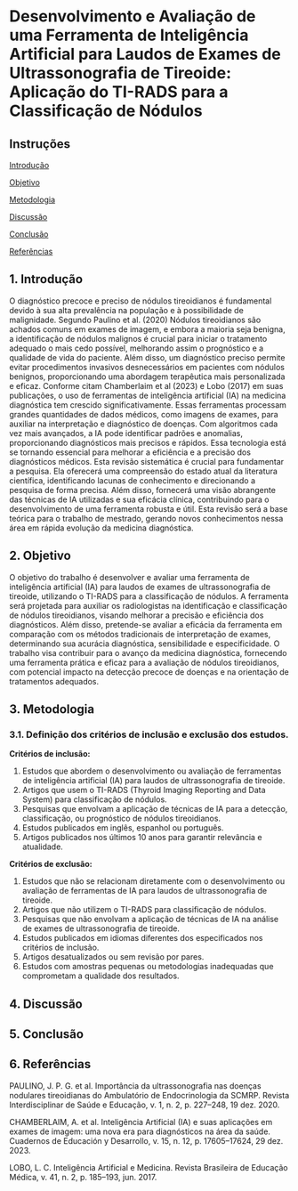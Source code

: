 # Desenvolvimento e Avaliação de uma Ferramenta de Inteligência Artificial para Laudos de Exames de Ultrassonografia de Tireoide: Aplicação do TI-RADS para a Classificação de Nódulos #

## Instruções ##

[Introdução ](https://github.com/maluvreis/mlvr/edit/main/Project/Revis%C3%A3o_sistem%C3%A1tica.md#1-introdu%C3%A7%C3%A3o)

[Objetivo ](https://github.com/maluvreis/mlvr/edit/main/Project/Revis%C3%A3o_sistem%C3%A1tica.md#2-objetivo)

[Metodologia](https://github.com/maluvreis/mlvr/edit/main/Project/Revis%C3%A3o_sistem%C3%A1tica.md#4-metodologia) 

[Discussão](https://github.com/maluvreis/mlvr/edit/main/Project/Revis%C3%A3o_sistem%C3%A1tica.md#5-discuss%C3%A3o) 

[Conclusão](https://github.com/maluvreis/mlvr/edit/main/Project/Revis%C3%A3o_sistem%C3%A1tica.md#6-conclus%C3%A3o) 

[Referências ](https://github.com/maluvreis/mlvr/edit/main/Project/Revis%C3%A3o_sistem%C3%A1tica.md#7-refer%C3%AAncias)

## 1. Introdução ##

 O diagnóstico precoce e preciso de nódulos tireoidianos é fundamental devido à sua alta prevalência na população e à possibilidade de malignidade. Segundo Paulino et al. (2020) Nódulos tireoidianos são achados comuns em exames de imagem, e embora a maioria seja benigna, a identificação de nódulos malignos é crucial para iniciar o tratamento adequado o mais cedo possível, melhorando assim o prognóstico e a qualidade de vida do paciente. Além disso, um diagnóstico preciso permite evitar procedimentos invasivos desnecessários em pacientes com nódulos benignos, proporcionando uma abordagem terapêutica mais personalizada e eficaz.                   Conforme citam Chamberlaim et al (2023) e Lobo (2017) em suas publicações, o uso de ferramentas de inteligência artificial (IA) na medicina diagnóstica tem crescido significativamente. Essas ferramentas processam grandes quantidades de dados médicos, como imagens de exames, para auxiliar na interpretação e diagnóstico de doenças. Com algoritmos cada vez mais avançados, a IA pode identificar padrões e anomalias, proporcionando diagnósticos mais precisos e rápidos. Essa tecnologia está se tornando essencial para melhorar a eficiência e a precisão dos diagnósticos médicos.
    Esta revisão sistemática é crucial para fundamentar a pesquisa. Ela oferecerá uma compreensão do estado atual da literatura científica, identificando lacunas de conhecimento e direcionando a pesquisa de forma precisa. Além disso, fornecerá uma visão abrangente das técnicas de IA utilizadas e sua eficácia clínica, contribuindo para o desenvolvimento de uma ferramenta robusta e útil. Esta revisão será a base teórica para o trabalho de mestrado, gerando novos conhecimentos nessa área em rápida evolução da medicina diagnóstica.
     

## 2. Objetivo  ##

  O objetivo do trabalho é desenvolver e avaliar uma ferramenta de inteligência artificial (IA) para laudos de exames de ultrassonografia de tireoide, utilizando o TI-RADS para a classificação de nódulos. A ferramenta será projetada para auxiliar os radiologistas na identificação e classificação de nódulos tireoidianos, visando melhorar a precisão e eficiência dos diagnósticos. Além disso, pretende-se avaliar a eficácia da ferramenta em comparação com os métodos tradicionais de interpretação de exames, determinando sua acurácia diagnóstica, sensibilidade e especificidade. O trabalho visa contribuir para o avanço da medicina diagnóstica, fornecendo uma ferramenta prática e eficaz para a avaliação de nódulos tireoidianos, com potencial impacto na detecção precoce de doenças e na orientação de tratamentos adequados.


## 3. Metodologia ##
 ### 3.1. Definição dos critérios de inclusão e exclusão dos estudos.
 
**Critérios de inclusão:**
1. Estudos que abordem o desenvolvimento ou avaliação de ferramentas de inteligência artificial (IA) para laudos de ultrassonografia de tireoide.
2. Artigos que usem o TI-RADS (Thyroid Imaging Reporting and Data System) para classificação de nódulos.
3. Pesquisas que envolvam a aplicação de técnicas de IA para a detecção, classificação, ou prognóstico de nódulos tireoidianos.
4. Estudos publicados em inglês, espanhol ou português.
5. Artigos publicados nos últimos 10 anos para garantir relevância e atualidade.

**Critérios de exclusão:**
1. Estudos que não se relacionam diretamente com o desenvolvimento ou avaliação de ferramentas de IA para laudos de ultrassonografia de tireoide.
2. Artigos que não utilizem o TI-RADS para classificação de nódulos.
3. Pesquisas que não envolvam a aplicação de técnicas de IA na análise de exames de ultrassonografia de tireoide.
4. Estudos publicados em idiomas diferentes dos especificados nos critérios de inclusão.
5. Artigos desatualizados ou sem revisão por pares.
6. Estudos com amostras pequenas ou metodologias inadequadas que comprometam a qualidade dos resultados.



## 4. Discussão   ##


## 5. Conclusão  ##


## 6. Referências ##

PAULINO, J. P. G. et al. Importância da ultrassonografia nas doenças nodulares tireoidianas do Ambulatório de Endocrinologia da SCMRP. Revista Interdisciplinar de Saúde e Educação, v. 1, n. 2, p. 227–248, 19 dez. 2020.

CHAMBERLAIM, A. et al. Inteligência Artificial (IA) e suas aplicações em exames de imagem: uma nova era para diagnósticos na área da saúde. Cuadernos de Educación y Desarrollo, v. 15, n. 12, p. 17605–17624, 29 dez. 2023.

LOBO, L. C. Inteligência Artificial e Medicina. Revista Brasileira de Educação Médica, v. 41, n. 2, p. 185–193, jun. 2017.

